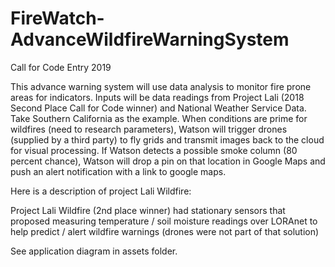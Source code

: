 # FireWatch-AdvanceWildfireWarningSystem
Call for Code Entry 2019

This advance warning system will use data analysis to monitor fire prone areas for indicators. Inputs will be data readings from Project Lali (2018 Second Place Call for Code winner) and National Weather Service Data. Take Southern California as the example. When conditions are prime for wildfires (need to research parameters), Watson will trigger drones (supplied by a third party) to fly grids and transmit images back to the cloud for visual processing. If Watson detects a possible smoke column (80 percent chance), Watson will drop a pin on that location in Google Maps and push an alert notification with a link to google maps. 

Here is a description of project Lali Wildfire:

Project Lali Wildfire (2nd place winner) had stationary sensors that proposed measuring temperature / soil moisture readings over LORAnet to help predict / alert wildfire warnings (drones were not part of that solution)

See application diagram in assets folder.


